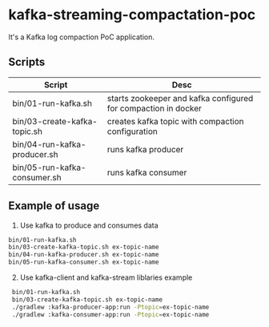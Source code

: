 kafka-streaming-compactation-poc
================================

It's a Kafka log compaction PoC application.

Scripts
-------

| Script                       | Desc                                                           |
| ---------------------------- | -------------------------------------------------------------- |
| bin/01-run-kafka.sh          | starts zookeeper and kafka configured for compaction in docker |
| bin/03-create-kafka-topic.sh | creates kafka topic with compaction configuration              |
| bin/04-run-kafka-producer.sh | runs kafka producer                                            |
| bin/05-run-kafka-consumer.sh | runs kafka consumer                                            |

Example of usage
----------------

1. Use kafka to produce and consumes data
```sh
bin/01-run-kafka.sh
bin/03-create-kafka-topic.sh ex-topic-name
bin/04-run-kafka-producer.sh ex-topic-name
bin/05-run-kafka-consumer.sh ex-topic-name
```

2. Use kafka-client and kafka-stream liblaries example
```sh
 bin/01-run-kafka.sh
 bin/03-create-kafka-topic.sh ex-topic-name
 ./gradlew :kafka-producer-app:run -Ptopic=ex-topic-name
 ./gradlew :kafka-consumer-app:run -Ptopic=ex-topic-name
```
